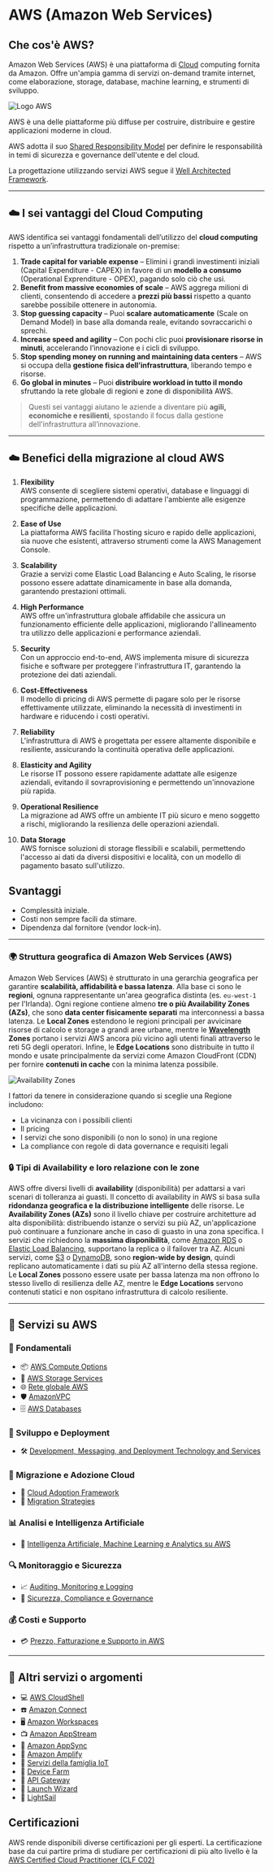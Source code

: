 # AWS (Amazon Web Services)

## Che cos'è AWS?

Amazon Web Services (AWS) è una piattaforma di [Cloud](/00-Intro/Cloud.md) computing fornita da Amazon. Offre un'ampia gamma di servizi on-demand tramite internet, come elaborazione, storage, database, machine learning, e strumenti di sviluppo.

![Logo AWS](img/aws.png)

AWS è una delle piattaforme più diffuse per costruire, distribuire e gestire applicazioni moderne in cloud.

AWS adotta il suo [Shared Responsibility Model](/00-Intro/Shared-Responsibility-Model.md) per definire le responsabilità in temi di sicurezza e governance dell'utente e del cloud.

La progettazione utilizzando servizi AWS segue il [Well Architected Framework](/00-Intro/Well-Architected-Framework.md).

---
## ☁️ I sei vantaggi del Cloud Computing

AWS identifica sei vantaggi fondamentali dell’utilizzo del **cloud computing** rispetto a un’infrastruttura tradizionale on-premise:

1. **Trade capital for variable expense** – Elimini i grandi investimenti iniziali (Capital Expenditure - CAPEX) in favore di un **modello a consumo** (Operational Exprenditure - OPEX), pagando solo ciò che usi.
2. **Benefit from massive economies of scale** – AWS aggrega milioni di clienti, consentendo di accedere a **prezzi più bassi** rispetto a quanto sarebbe possibile ottenere in autonomia.
3. **Stop guessing capacity** – Puoi **scalare automaticamente** (Scale on Demand Model) in base alla domanda reale, evitando sovraccarichi o sprechi.
4. **Increase speed and agility** – Con pochi clic puoi **provisionare risorse in minuti**, accelerando l’innovazione e i cicli di sviluppo.
5. **Stop spending money on running and maintaining data centers** – AWS si occupa della **gestione fisica dell’infrastruttura**, liberando tempo e risorse.
6. **Go global in minutes** – Puoi **distribuire workload in tutto il mondo** sfruttando la rete globale di regioni e zone di disponibilità AWS.

> Questi sei vantaggi aiutano le aziende a diventare più **agili, economiche e resilienti**, spostando il focus dalla gestione dell'infrastruttura all’innovazione.

---
## ☁️ Benefici della migrazione al cloud AWS

1. **Flexibility**  
   AWS consente di scegliere sistemi operativi, database e linguaggi di programmazione, permettendo di adattare l'ambiente alle esigenze specifiche delle applicazioni.

2. **Ease of Use**  
   La piattaforma AWS facilita l'hosting sicuro e rapido delle applicazioni, sia nuove che esistenti, attraverso strumenti come la AWS Management Console.

3. **Scalability**  
   Grazie a servizi come Elastic Load Balancing e Auto Scaling, le risorse possono essere adattate dinamicamente in base alla domanda, garantendo prestazioni ottimali.

4. **High Performance**  
   AWS offre un'infrastruttura globale affidabile che assicura un funzionamento efficiente delle applicazioni, migliorando l'allineamento tra utilizzo delle applicazioni e performance aziendali.

5. **Security**  
   Con un approccio end-to-end, AWS implementa misure di sicurezza fisiche e software per proteggere l'infrastruttura IT, garantendo la protezione dei dati aziendali.

6. **Cost-Effectiveness**  
   Il modello di pricing di AWS permette di pagare solo per le risorse effettivamente utilizzate, eliminando la necessità di investimenti in hardware e riducendo i costi operativi.

7. **Reliability**  
   L'infrastruttura di AWS è progettata per essere altamente disponibile e resiliente, assicurando la continuità operativa delle applicazioni.

8. **Elasticity and Agility**  
   Le risorse IT possono essere rapidamente adattate alle esigenze aziendali, evitando il sovraprovisioning e permettendo un'innovazione più rapida.

9. **Operational Resilience**  
   La migrazione ad AWS offre un ambiente IT più sicuro e meno soggetto a rischi, migliorando la resilienza delle operazioni aziendali.

10. **Data Storage**  
    AWS fornisce soluzioni di storage flessibili e scalabili, permettendo l'accesso ai dati da diversi dispositivi e località, con un modello di pagamento basato sull'utilizzo.

## Svantaggi

- Complessità iniziale.
- Costi non sempre facili da stimare.
- Dipendenza dal fornitore (vendor lock-in).

---
### 🌍 Struttura geografica di Amazon Web Services (AWS)

Amazon Web Services (AWS) è strutturato in una gerarchia geografica per garantire **scalabilità, affidabilità e bassa latenza**. 
Alla base ci sono le **regioni**, ognuna rappresentante un'area geografica distinta (es. `eu-west-1` per l'Irlanda). 
Ogni regione contiene almeno **tre o più Availability Zones (AZs)**, che sono **data center fisicamente separati** ma interconnessi a bassa latenza. 
Le **Local Zones** estendono le regioni principali per avvicinare risorse di calcolo e storage a grandi aree urbane, mentre le **[Wavelength](/03-CDN-e-Networking/AWS-Wavelength.md) Zones** portano i servizi AWS ancora più vicino agli utenti finali attraverso le reti 5G degli operatori. 
Infine, le **Edge Locations** sono distribuite in tutto il mondo e usate principalmente da servizi come Amazon CloudFront (CDN) per fornire **contenuti in cache** con la minima latenza possibile.

![Availability Zones](img/availabilityzones.png)

I fattori da tenere in considerazione quando si sceglie una Regione includono:
- La vicinanza con i possibili clienti
- Il pricing
- I servizi che sono disponibili (o non lo sono) in una regione
- La compliance con regole di data governance e requisiti legali

### 🔒 Tipi di Availability e loro relazione con le zone

AWS offre diversi livelli di **availability** (disponibilità) per adattarsi a vari scenari di tolleranza ai guasti. 
Il concetto di availability in AWS si basa sulla **ridondanza geografica e la distribuzione intelligente** delle risorse.
Le **Availability Zones (AZs)** sono il livello chiave per costruire architetture ad alta disponibilità: distribuendo istanze o servizi su più AZ, un'applicazione può continuare a funzionare anche in caso di guasto in una zona specifica. 
I servizi che richiedono la **massima disponibilità**, come [Amazon RDS](/04-Database-services/Amazon-RDS.md) o [Elastic Load Balancing](/03-CDN-e-Networking/Amazon-ELB.md), supportano la replica o il failover tra AZ. 
Alcuni servizi, come [S3](/02-Storage-services/Amazon-S3.md) o [DynamoDB](/04-Database-services/Amazon-DynamoDB.md), sono **region-wide by design**, quindi replicano automaticamente i dati su più AZ all'interno della stessa regione. 
Le **Local Zones** possono essere usate per bassa latenza ma non offrono lo stesso livello di resilienza delle AZ, mentre le **Edge Locations** servono contenuti statici e non ospitano infrastruttura di calcolo resiliente. 


---
## 🚀 Servizi su AWS

### 🧠 Fondamentali
- 📦 [AWS Compute Options](/01-Compute-options/AWS-Compute-Options.md)
- 💾 [AWS Storage Services](/02-Storage-services/AWS-Storage-Services.md)
- 🌐 [Rete globale AWS](/03-CDN-e-Networking/Rete-globale-AWS.md)
- 🛡️ [AmazonVPC](/03-CDN-e-Networking/Amazon-VPC.md)
- 🗄️ [AWS Databases](/04-Database-services/AWS-Databases.md)

### 🧰 Sviluppo e Deployment
- 🛠️ [Development, Messaging, and Deployment Technology and Services](/05-Development-Messaging-Deploying/Development-Messaging-and-Deployment.md)

### 🚚 Migrazione e Adozione Cloud
- 📘 [Cloud Adoption Framework](/06-Cloud-Adoption-Framework-and-Migration-Strategies/Cloud-Adoption-Framework.md)  
- 🔁 [Migration Strategies](/06-Cloud-Adoption-Framework-and-Migration-Strategies/AWS-Migration-Strategies.md)

### 📊 Analisi e Intelligenza Artificiale
- 🤖 [Intelligenza Artificiale, Machine Learning e Analytics su AWS](/07-IA-ML-Analytics/Intelligenza-artificiale-Machine-Learning-e-Analytics.md)

### 🔍 Monitoraggio e Sicurezza
- 📈 [Auditing, Monitoring e Logging](/08-Auditing-Monitoring-Logging/Auditing-Monitoring-Logging.md)
- 🔐 [Sicurezza, Compliance e Governance](/09-Sicurezza-Compliance-Governance/Sicurezza-Compliance-Governance.md)

### 💰 Costi e Supporto
- 💳 [Prezzo, Fatturazione e Supporto in AWS](/10-Prezzo-Fatturazione-Supporto/Prezzo-Fatturazione-Supporto.md)

---

## 🧩 Altri servizi o argomenti

- 💻 [AWS CloudShell](/Others/AWS-CloudShell.md)
- ☎️ [Amazon Connect](/Others/Amazon-Connect.md)
- 🖥️ [Amazon Workspaces](/Others/Amazon-Workspaces.md)
- 📺 [Amazon AppStream](/Others/Amazon-AppStream.md)
- 🔄 [Amazon AppSync](/Others/Amazon-AppSync.md)
- 🚀 [Amazon Amplify](/Others/AWS-Amplify.md)
- 📡 [Servizi della famiglia IoT](/Others/AWS-IoT-Family.md)
- 📱 [Device Farm](/Others/AWS-Device-Farm.md)
- 🌉 [API Gateway](/Others/Amazon-API-Gateway.md)
- 🧙 [Launch Wizard](/Others/AWS-Launch-Wizard.md)
- 🌟 [LightSail](/Others/AWS-LightSail.md)


## Certificazioni

AWS rende disponibili diverse certificazioni per gli esperti.
La certificazione base da cui partire prima di studiare per certificazioni di più alto livello è la [AWS Certified Cloud Practitioner (CLF C02)](AWS-Certified-Cloud-Practitioner-(CLF-C02).md)